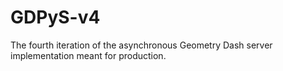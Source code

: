 # GDPyS-v4
The fourth iteration of the asynchronous Geometry Dash server implementation meant for production.
